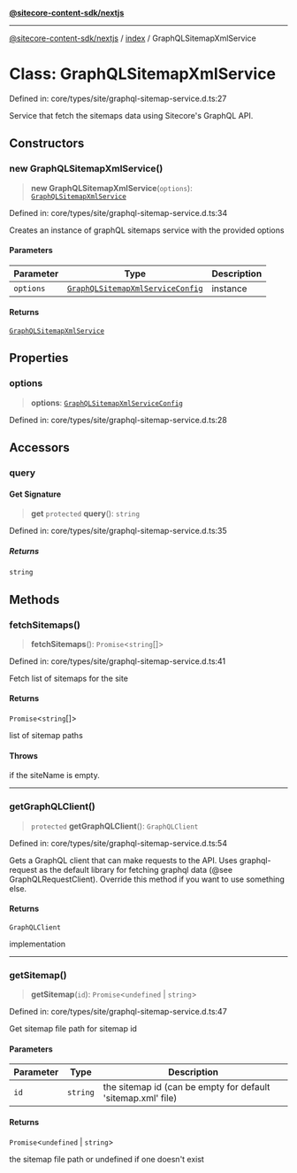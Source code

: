 [**@sitecore-content-sdk/nextjs**](../../README.md)

***

[@sitecore-content-sdk/nextjs](../../README.md) / [index](../README.md) / GraphQLSitemapXmlService

# Class: GraphQLSitemapXmlService

Defined in: core/types/site/graphql-sitemap-service.d.ts:27

Service that fetch the sitemaps data using Sitecore's GraphQL API.

## Constructors

### new GraphQLSitemapXmlService()

> **new GraphQLSitemapXmlService**(`options`): [`GraphQLSitemapXmlService`](GraphQLSitemapXmlService.md)

Defined in: core/types/site/graphql-sitemap-service.d.ts:34

Creates an instance of graphQL sitemaps service with the provided options

#### Parameters

| Parameter | Type | Description |
| ------ | ------ | ------ |
| `options` | [`GraphQLSitemapXmlServiceConfig`](../type-aliases/GraphQLSitemapXmlServiceConfig.md) | instance |

#### Returns

[`GraphQLSitemapXmlService`](GraphQLSitemapXmlService.md)

## Properties

### options

> **options**: [`GraphQLSitemapXmlServiceConfig`](../type-aliases/GraphQLSitemapXmlServiceConfig.md)

Defined in: core/types/site/graphql-sitemap-service.d.ts:28

## Accessors

### query

#### Get Signature

> **get** `protected` **query**(): `string`

Defined in: core/types/site/graphql-sitemap-service.d.ts:35

##### Returns

`string`

## Methods

### fetchSitemaps()

> **fetchSitemaps**(): `Promise`\<`string`[]\>

Defined in: core/types/site/graphql-sitemap-service.d.ts:41

Fetch list of sitemaps for the site

#### Returns

`Promise`\<`string`[]\>

list of sitemap paths

#### Throws

if the siteName is empty.

***

### getGraphQLClient()

> `protected` **getGraphQLClient**(): `GraphQLClient`

Defined in: core/types/site/graphql-sitemap-service.d.ts:54

Gets a GraphQL client that can make requests to the API. Uses graphql-request as the default
library for fetching graphql data (@see GraphQLRequestClient). Override this method if you
want to use something else.

#### Returns

`GraphQLClient`

implementation

***

### getSitemap()

> **getSitemap**(`id`): `Promise`\<`undefined` \| `string`\>

Defined in: core/types/site/graphql-sitemap-service.d.ts:47

Get sitemap file path for sitemap id

#### Parameters

| Parameter | Type | Description |
| ------ | ------ | ------ |
| `id` | `string` | the sitemap id (can be empty for default 'sitemap.xml' file) |

#### Returns

`Promise`\<`undefined` \| `string`\>

the sitemap file path or undefined if one doesn't exist
